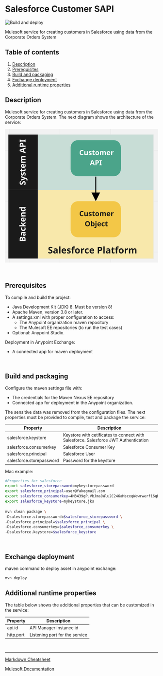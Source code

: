 # Salesforce Customer SAPI
![Build and deploy](https://github.com/jpontdia/mule-micorp-customer-sapi/actions/workflows/dev.yml/badge.svg)

Mulesoft service for creating customers in Salesforce using data from the Corporate Orders System

## Table of contents
1. [Description](#description)
1. [Prerequisites](#prerequisites)
1. [Build and packaging](#build-and-packaging)
1. [Exchange deployment](#exchange-deployment)
1. [Additional runtime properties](#additional-runtime-properties)

## Description 
Mulesoft service for creating customers in Salesforce using data from the Corporate Orders System. The next diagram shows the architecture of the service:

![architecture](https://github.com/jpontdia/mule-micorp-customer-sapi/raw/main/docs/architecture.png)

<br>

## Prerequisites
To compile and build the project:

 - Java Development Kit (JDK) 8. Must be version 8!
 - Apache Maven, version 3.8 or later.
 - A settings.xml with proper configuration to access:
   - The Anypoint organization maven repository
   - The Mulesoft EE repositories (to run the test cases)
 - Optional: Anypoint Studio.

Deployment in Anypoint Exchange:

 - A connected app for maven deployment

<br>

## Build and packaging

Configure the maven settings file with:
 - The credentials for the Maven Nexus EE repository
 - Connected app for deployment in the Anypoint organization.

The sensitive data was removed from the configuration files. The next properties must be provided to compile, test and package the service:

| Property    | Description |
| ----------- | ----------- |
| salesforce.keystore | Keystore with cetificates to connect with Salesforce. Salesforce JWT Authentication |
| salesforce.consumerkey | Salesforce Consumer Key |
| salesforce.principal    | Salesforce User |
| salesforce.storepassword  | Password for the keystore |

Mac example:

```bash
#Properties for salesforce
export salesforce_storepassword=mykeystorepassword
export salesforce_principal=user@fakegmail.com
export salesforce_consumerkey=4M3439gP.VbJma8Wlu2C246aMscxqWewrwerf16qBTqgJ_W_83zcxkOHabPMNVQ7Zp9w9erow6j2.ANtwFErfsdfdsfd
export salesforce_keystore=mykeystore.jks

mvn clean package \
-Dsalesforce.storepassword=$salesforce_storepassword \
-Dsalesforce.principal=$salesforce_principal \
-Dsalesforce.consumerkey=$salesforce_consumerkey \
-Dsalesforce.keystore=$salesforce_keystore
```

<br>

## Exchange deployment
maven command to deploy asset in anypoint exchange:


```bash 
mvn deploy
```

## Additional runtime properties

The table below shows the additional properties that can be customized in the service:

| Property  | Description |
| --------- | ----------- |
| api.id    | API Manager instance id |
| http.port | Listening port for the service |

<br>

---
[Markdown Cheatsheet](https://github.com/adam-p/markdown-here/wiki/Markdown-Cheatsheet)

[Mulesoft Documentation](https://docs.mulesoft.com/general/)